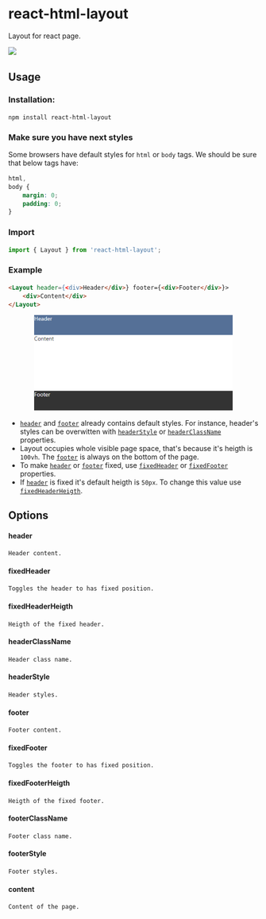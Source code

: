 # react-html-layout

Layout for react page.

<a href="https://www.npmjs.com/package/react-html-layout">
    <img src="https://nodei.co/npm/react-html-layout.png?mini=true">
</a>

## Usage

### Installation:

```
npm install react-html-layout
```

### Make sure you have next styles

Some browsers have default styles for `html` or `body` tags. We should be sure that below tags have:

```css
html,
body {
    margin: 0;
    padding: 0;
}
```

### Import

```js
import { Layout } from 'react-html-layout';
```

### Example

```html
<Layout header={<div>Header</div>} footer={<div>Footer</div>}>
    <div>Content</div>
</Layout>
```

<div align="center">
    <img style="width:400px" src='./images/layout-example-1.png'>
</div>

-   [`header`](#header) and [`footer`](#footer) already contains default styles. For instance, header's styles can be overwitten with [`headerStyle`](#headerstyle) or [`headerClassName`](#headerclassname) properties.
-   Layout occupies whole visible page space, that's because it's heigth is `100vh`. The [`footer`](#footer) is always on the bottom of the page.
-   To make [`header`](#header) or [`footer`](#footer) fixed, use [`fixedHeader`](#fixedheader) or [`fixedFooter`](#fixedfooter) properties.
-   If [`header`](#header) is fixed it's default heigth is `50px`. To change this value use [`fixedHeaderHeigth`](#fixedheaderheigth).

## Options

#### header

    Header content.

#### fixedHeader

    Toggles the header to has fixed position.

#### fixedHeaderHeigth

    Heigth of the fixed header.

#### headerClassName

    Header class name.

#### headerStyle

    Header styles.

#### footer

    Footer content.

#### fixedFooter

    Toggles the footer to has fixed position.

#### fixedFooterHeigth

    Heigth of the fixed footer.

#### footerClassName

    Footer class name.

#### footerStyle

    Footer styles.

#### content

    Content of the page.

